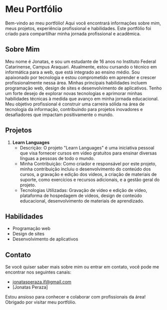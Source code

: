 # Meu Portfólio

Bem-vindo ao meu portfólio! Aqui você encontrará informações sobre mim, meus projetos, experiência profissional e habilidades. Este portfólio foi criado para compartilhar minha jornada profissional e acadêmica.

## Sobre Mim

Meu nome é Jonatas, e sou um estudante de 16 anos no Instituto Federal Catarinense, Campus Araquari. Atualmente, estou cursando o técnico em informática para a web, que está integrado ao ensino médio. Sou apaixonado por tecnologia e estou comprometido em aprender e crescer profissionalmente nessa área. Minhas principais habilidades incluem programação web, design de sites e desenvolvimento de aplicativos. Tenho um forte desejo de explorar novas tecnologias e aprimorar minhas habilidades técnicas à medida que avanço em minha jornada educacional. Meu objetivo profissional é construir uma carreira sólida na área de tecnologia da informação, contribuindo para projetos inovadores e desafiadores que impactam positivamente o mundo.

## Projetos

1. **Learn Languages**
   - Descrição: O projeto "Learn Languages" é uma iniciativa pessoal que visa fornecer cursos em vídeo gratuitos para ensinar diversas línguas a pessoas de todo o mundo.
   - Minha Contribuição: Como criador e responsável por este projeto, minha contribuição incluiu o desenvolvimento do conteúdo dos cursos, a gravação e edição dos vídeos, a criação de materiais de suporte, como exercícios e recursos adicionais, e a gestão geral do projeto.
   - Tecnologias Utilizadas: Gravação de vídeo e edição de vídeo, plataforma de hospedagem de vídeos, design de conteúdo educacional, desenvolvimento de materiais de aprendizado.


## Habilidades

- Programação web
- Design de sites
- Desenvolvimento de aplicativos

## Contato

Se você quiser saber mais sobre mim ou entrar em contato, você pode me encontrar nos seguintes canais:
- [jonatasperaza.if@gmail.com](emailto='jonatasperaza.if@gmail.com')
- [Jonatas Peraza]

Estou ansioso para conhecer e colaborar com profissionais da área! Obrigado por visitar meu portfólio.
